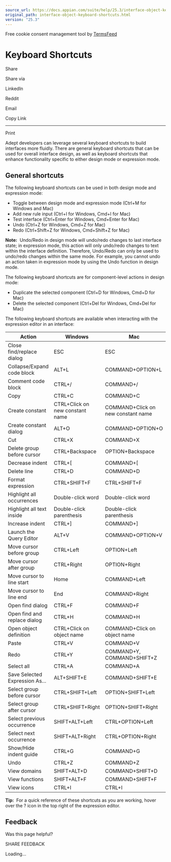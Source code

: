 ```yaml
---
source_url: https://docs.appian.com/suite/help/25.3/interface-object-keyboard-shortcuts.html
original_path: interface-object-keyboard-shortcuts.html
version: "25.3"
---
```


Free cookie consent management tool by [TermsFeed](https://www.termsfeed.com/)

# Keyboard Shortcuts

Share

Share via

LinkedIn

Reddit

Email

Copy Link

* * *

Print

Adept developers can leverage several keyboard shortcuts to build interfaces more fluidly. There are general keyboard shortcuts that can be used for overall interface design, as well as keyboard shortcuts that enhance functionality specific to either design mode or expression mode.

## General shortcuts

The following keyboard shortcuts can be used in both design mode and expression mode:

-   Toggle between design mode and expression mode (Ctrl+M for Windows and Mac)
-   Add new rule input (Ctrl+I for Windows, Cmd+I for Mac)
-   Test interface (Ctrl+Enter for Windows, Cmd+Enter for Mac)
-   Undo (Ctrl+Z for Windows, Cmd+Z for Mac)
-   Redo (Ctrl+Shift+Z for Windows, Cmd+Shift+Z for Mac)

**Note:**  Undo/Redo in design mode will undo/redo changes to last interface state; in expression mode, this action will only undo/redo changes to text within the interface definition. Therefore, Undo/Redo can only be used to undo/redo changes within the same mode. For example, you cannot undo an action taken in expression mode by using the Undo function in design mode.

The following keyboard shortcuts are for component-level actions in design mode:

-   Duplicate the selected component (Ctrl+D for Windows, Cmd+D for Mac)
-   Delete the selected component (Ctrl+Del for Windows, Cmd+Del for Mac)

The following keyboard shortcuts are available when interacting with the expression editor in an interface:

| Action | Windows | Mac |
| --- | --- | --- |
| Close find/replace dialog | ESC | ESC |
| Collapse/Expand code block | ALT+L | COMMAND+OPTION+L |
| Comment code block | CTRL+/ | COMMAND+/ |
| Copy | CTRL+C | COMMAND+C |
| Create constant | CTRL+Click on new constant name | COMMAND+Click on new constant name |
| Create constant dialog | ALT+O | COMMAND+OPTION+O |
| Cut | CTRL+X | COMMAND+X |
| Delete group before cursor | CTRL+Backspace | OPTION+Backspace |
| Decrease indent | CTRL+\[ | COMMAND+\[ |
| Delete line | CTRL+D | COMMAND+D |
| Format expression | CTRL+SHIFT+F | CTRL+SHIFT+F |
| Highlight all occurrences | Double-click word | Double-click word |
| Highlight all text inside | Double-click parenthesis | Double-click parenthesis |
| Increase indent | CTRL+\] | COMMAND+\] |
| Launch the Query Editor | ALT+V | COMMAND+OPTION+V |
| Move cursor before group | CTRL+Left | OPTION+Left |
| Move cursor after group | CTRL+Right | OPTION+Right |
| Move cursor to line start | Home | COMMAND+Left |
| Move cursor to line end | End | COMMAND+Right |
| Open find dialog | CTRL+F | COMMAND+F |
| Open find and replace dialog | CTRL+H | COMMAND+H |
| Open object definition | CTRL+Click on object name | COMMAND+Click on object name |
| Paste | CTRL+V | COMMAND+V |
| Redo | CTRL+Y | COMMAND+Y, COMMAND+SHIFT+Z |
| Select all | CTRL+A | COMMAND+A |
| Save Selected Expression As… | ALT+SHIFT+E | COMMAND+SHIFT+E |
| Select group before cursor | CTRL+SHIFT+Left | OPTION+SHIFT+Left |
| Select group after cursor | CTRL+SHIFT+Right | OPTION+SHIFT+Right |
| Select previous occurrence | SHIFT+ALT+Left | CTRL+OPTION+Left |
| Select next occurrence | SHIFT+ALT+Right | CTRL+OPTION+Right |
| Show/Hide indent guide | CTRL+G | COMMAND+G |
| Undo | CTRL+Z | COMMAND+Z |
| View domains | SHIFT+ALT+D | COMMAND+SHIFT+D |
| View functions | SHIFT+ALT+F | COMMAND+SHIFT+F |
| View icons | CTRL+I | CTRL+I |

**Tip:**  For a quick reference of these shortcuts as you are working, hover over the ? icon in the top right of the expression editor.

## Feedback

Was this page helpful?

SHARE FEEDBACK

Loading...